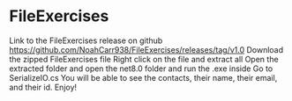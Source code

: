 # FileExercises
Link to the FileExercises release on github
https://github.com/NoahCarr938/FileExercises/releases/tag/v1.0
Download the zipped FileExercises file
Right click on the file and extract all
Open the extracted folder and open the net8.0 folder and run the .exe inside
Go to SerializeIO.cs
You will be able to see the contacts, their name, their email, and their id.
Enjoy!
